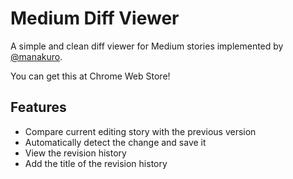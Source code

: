 # Medium Diff Viewer
A simple and clean diff viewer for Medium stories implemented by [@manakuro](https://medium.com/@manakuro).

You can get this at Chrome Web Store!


## Features

- Compare current editing story with the previous version
- Automatically detect the change and save it
- View the revision history
- Add the title of the revision history

